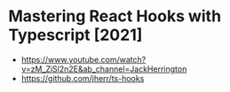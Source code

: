 # Mastering React Hooks with Typescript [2021]
- https://www.youtube.com/watch?v=zM_ZiSl2n2E&ab_channel=JackHerrington
- https://github.com/jherr/ts-hooks